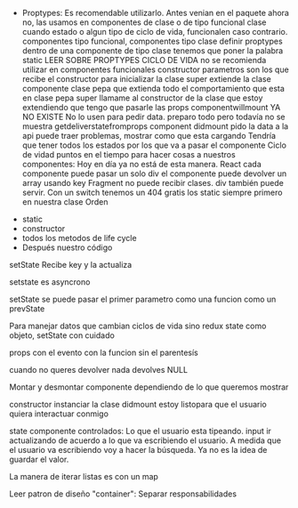 * Proptypes: Es recomendable utilizarlo.
Antes venian en el paquete ahora no, las usamos en componentes de clase o de tipo funcional
clase cuando estado o algun tipo de ciclo de vida, funcionalen caso contrario.
componentes tipo funcional, componentes tipo clase
definir proptypes dentro de una componente de tipo clase tenemos que poner la palabra static
LEER SOBRE PROPTYPES
CICLO DE VIDA no se recomienda utilizar en componentes funcionales
constructor
parametros son los que recibe el constructor para inicializar la clase
super extiende la clase componente
clase pepa que extienda todo el comportamiento que esta en clase pepa
super llamame al constructor de la clase que estoy extendiendo que tengo que pasarle las props
componentwillmount YA NO EXISTE No lo usen para pedir data. preparo todo pero todavía no se muestra
getdeliverstatefromprops
component didmount pido la data a la api puede traer problemas, mostrar como que esta cargando
Tendría que tener todos los estados por los que va a pasar el componente
Ciclo de vidad puntos en el tiempo para hacer cosas a nuestros componentes: Hoy en día ya no está de esta manera.
React cada componente puede pasar un solo div
el componente puede devolver un array usando key
Fragment no puede recibir clases. div también puede servir.
Con un switch tenemos un 404 gratis
los static siempre primero en nuestra clase
Orden
- static 
- constructor
- todos los metodos de life cycle
- Después nuestro código

setState Recibe key y la actualiza

setstate es asyncrono

setState se puede pasar el primer parametro como una funcion como un prevState

Para manejar datos que cambian ciclos de vida sino redux
state como objeto, setState con cuidado

props con el evento con la funcion sin el parentesís

cuando no queres devolver nada devolves NULL

Montar y desmontar componente dependiendo de lo que queremos mostrar

constructor instanciar la clase
didmount estoy listopara que el usuario quiera interactuar conmigo

state componente controlados: Lo que el usuario esta tipeando. 
input ir actualizando de acuerdo a lo que va escribiendo el usuario. A medida que el usuario va escribiendo voy a hacer la búsqueda.
Ya no es la idea de guardar el valor.

La manera de iterar listas es con un map

Leer patron de diseño "container": Separar responsabilidades





